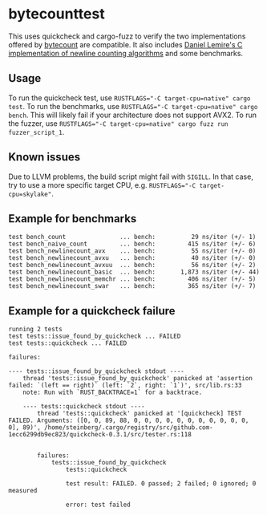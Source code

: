 # bytecounttest

This uses quickcheck and cargo-fuzz to verify the two implementations offered
by [bytecount]() are compatible. It also includes [Daniel Lemire's C
implementation of newline counting algorithms](https://github.com/lemire/Code-used-on-Daniel-Lemire-s-blog/blob/master/2017/02/14/newlines.c)
and some benchmarks.

## Usage

To run the quickcheck test, use `RUSTFLAGS="-C target-cpu=native" cargo test`.
To run the benchmarks, use `RUSTFLAGS="-C target-cpu=native" cargo bench`. This
will likely fail if your architecture does not support AVX2.
To run the fuzzer, use `RUSTFLAGS="-C target-cpu=native" cargo fuzz run fuzzer_script_1`.

## Known issues

Due to LLVM problems, the build script might fail with `SIGILL`.
In that case, try to use a more specific target CPU, e.g.
`RUSTFLAGS="-C target-cpu=skylake"`.

## Example for benchmarks

```
test bench_count               ... bench:          29 ns/iter (+/- 1)
test bench_naive_count         ... bench:         415 ns/iter (+/- 6)
test bench_newlinecount_avx    ... bench:          55 ns/iter (+/- 0)
test bench_newlinecount_avxu   ... bench:          40 ns/iter (+/- 0)
test bench_newlinecount_avxuu  ... bench:          56 ns/iter (+/- 2)
test bench_newlinecount_basic  ... bench:       1,873 ns/iter (+/- 44)
test bench_newlinecount_memchr ... bench:         406 ns/iter (+/- 5)
test bench_newlinecount_swar   ... bench:         365 ns/iter (+/- 7)
```

## Example for a quickcheck failure

```
running 2 tests
test tests::issue_found_by_quickcheck ... FAILED
test tests::quickcheck ... FAILED

failures:

---- tests::issue_found_by_quickcheck stdout ----
    thread 'tests::issue_found_by_quickcheck' panicked at 'assertion failed: `(left == right)` (left: `2`, right: `1`)', src/lib.rs:33
    note: Run with `RUST_BACKTRACE=1` for a backtrace.

    ---- tests::quickcheck stdout ----
        thread 'tests::quickcheck' panicked at '[quickcheck] TEST FAILED. Arguments: ([0, 0, 89, 88, 0, 0, 0, 0, 0, 0, 0, 0, 0, 0, 0, 0], 89)', /home/steinberg/.cargo/registry/src/github.com-1ecc6299db9ec823/quickcheck-0.3.1/src/tester.rs:118


        failures:
            tests::issue_found_by_quickcheck
                tests::quickcheck

                test result: FAILED. 0 passed; 2 failed; 0 ignored; 0 measured

                error: test failed
```
